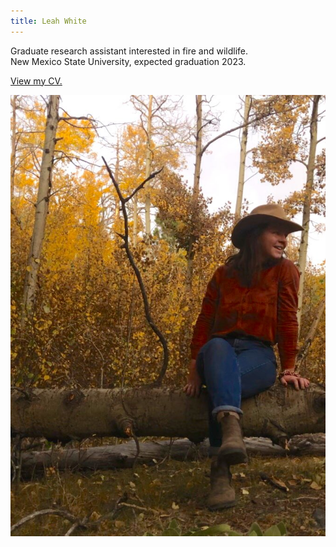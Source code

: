 ```yaml
---
title: Leah White
---
```

<p>Graduate research assistant interested in fire and wildlife.<br>
New Mexico State University, expected graduation 2023.</p>

[View my CV.](https://docs.google.com/viewer?url=https://github.com/leahwhite/leahwhite.github.io/raw/main/cv/cv.pdf)

![Selfie](photos/autumn.jpg "Leah in the Jemez Mountains")
